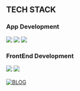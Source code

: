 

## TECH STACK
### App Development
![](https://img.shields.io/badge/Swift-FA7343?style=flat-square&logo=Swift&logoColor=white)
![](https://img.shields.io/badge/Dart-0078D4?style=flat-square&logo=Dart&logoColor=white)
![](https://img.shields.io/badge/Flutter-0078D4?style=flat-square&logo=Flutter&logoColor=white)
<br>
### FrontEnd Development
![](https://img.shields.io/badge/Typescript-0078D4?style=flat-square&logo=TypeScript&logoColor=white)
![](https://img.shields.io/badge/React-61DAFB?style=flat-square&logo=React&logoColor=black)
<br>
<br>
[![BLOG](https://img.shields.io/badge/BLOG-232F3E?style=flat-square)](https://kimcomdong.tistory.com/)



